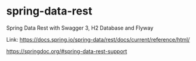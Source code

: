 # spring-data-rest
Spring Data Rest with Swagger 3, H2 Database and Flyway

Link:
https://docs.spring.io/spring-data/rest/docs/current/reference/html/

https://springdoc.org/#spring-data-rest-support